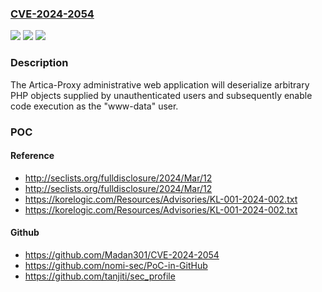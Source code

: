 ### [CVE-2024-2054](https://cve.mitre.org/cgi-bin/cvename.cgi?name=CVE-2024-2054)
![](https://img.shields.io/static/v1?label=Product&message=Artica%20Proxy&color=blue)
![](https://img.shields.io/static/v1?label=Version&message=%3D%204.50%20&color=brighgreen)
![](https://img.shields.io/static/v1?label=Vulnerability&message=CWE-502%20Deserialization%20of%20Untrusted%20Data&color=brighgreen)

### Description

The Artica-Proxy administrative web application will deserialize arbitrary PHP objects supplied by unauthenticated users and subsequently enable code execution as the "www-data" user.

### POC

#### Reference
- http://seclists.org/fulldisclosure/2024/Mar/12
- http://seclists.org/fulldisclosure/2024/Mar/12
- https://korelogic.com/Resources/Advisories/KL-001-2024-002.txt
- https://korelogic.com/Resources/Advisories/KL-001-2024-002.txt

#### Github
- https://github.com/Madan301/CVE-2024-2054
- https://github.com/nomi-sec/PoC-in-GitHub
- https://github.com/tanjiti/sec_profile

